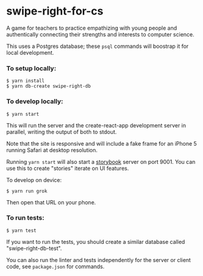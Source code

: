 # swipe-right-for-cs
A game for teachers to practice empathizing with young people and authentically connecting their strengths and interests to computer science.

This uses a Postgres database; these `psql` commands will boostrap it for local development.


### To setup locally:
```
$ yarn install
$ yarn db-create swipe-right-db
```


### To develop locally:
```
$ yarn start
```

This will run the server and the create-react-app development server in parallel, writing the output of both to stdout.

Note that the site is responsive and will include a fake frame for an iPhone 5 running Safari at desktop resolution.

Running `yarn start` will also start a [storybook](https://github.com/storybooks/storybook) server on port 9001.  You can use this to create "stories" iterate on UI features.

To develop on device:
```
$ yarn run grok
```

Then open that URL on your phone.



### To run tests:
```
$ yarn test
```

If you want to run the tests, you should create a similar database called "swipe-right-db-test".

You can also run the linter and tests independently for the server or client code, see `package.json` for commands.
